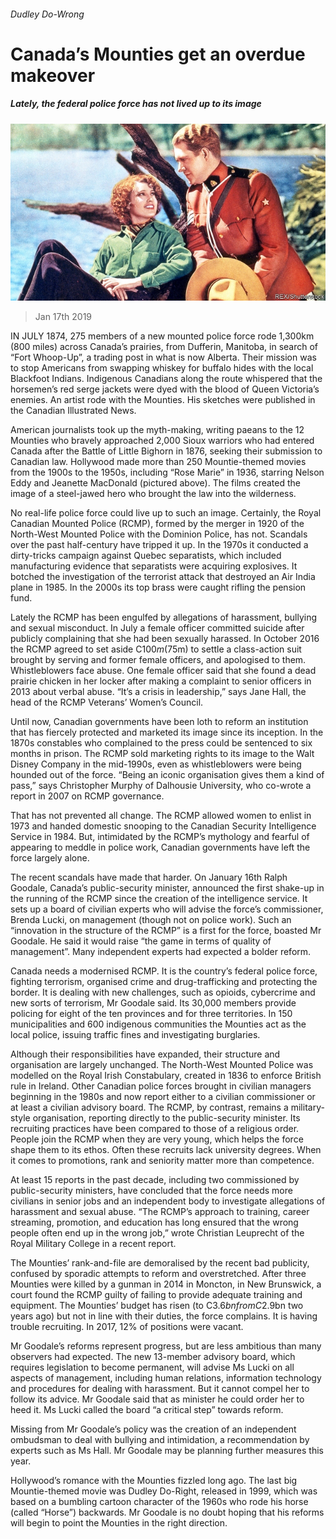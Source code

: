 ###### Dudley Do-Wrong

# Canada’s Mounties get an overdue makeover 

##### Lately, the federal police force has not lived up to its image 

![image](images/20190119_AMP001_0.jpg) 

> Jan 17th 2019 

 

IN JULY 1874, 275 members of a new mounted police force rode 1,300km (800 miles) across Canada’s prairies, from Dufferin, Manitoba, in search of “Fort Whoop-Up”, a trading post in what is now Alberta. Their mission was to stop Americans from swapping whiskey for buffalo hides with the local Blackfoot Indians. Indigenous Canadians along the route whispered that the horsemen’s red serge jackets were dyed with the blood of Queen Victoria’s enemies. An artist rode with the Mounties. His sketches were published in the Canadian Illustrated News. 

American journalists took up the myth-making, writing paeans to the 12 Mounties who bravely approached 2,000 Sioux warriors who had entered Canada after the Battle of Little Bighorn in 1876, seeking their submission to Canadian law. Hollywood made more than 250 Mountie-themed movies from the 1900s to the 1950s, including “Rose Marie” in 1936, starring Nelson Eddy and Jeanette MacDonald (pictured above). The films created the image of a steel-jawed hero who brought the law into the wilderness. 

No real-life police force could live up to such an image. Certainly, the Royal Canadian Mounted Police (RCMP), formed by the merger in 1920 of the North-West Mounted Police with the Dominion Police, has not. Scandals over the past half-century have tripped it up. In the 1970s it conducted a dirty-tricks campaign against Quebec separatists, which included manufacturing evidence that separatists were acquiring explosives. It botched the investigation of the terrorist attack that destroyed an Air India plane in 1985. In the 2000s its top brass were caught rifling the pension fund. 

Lately the RCMP has been engulfed by allegations of harassment, bullying and sexual misconduct. In July a female officer committed suicide after publicly complaining that she had been sexually harassed. In October 2016 the RCMP agreed to set aside C$100m ($75m) to settle a class-action suit brought by serving and former female officers, and apologised to them. Whistleblowers face abuse. One female officer said that she found a dead prairie chicken in her locker after making a complaint to senior officers in 2013 about verbal abuse. “It’s a crisis in leadership,” says Jane Hall, the head of the RCMP Veterans’ Women’s Council. 

Until now, Canadian governments have been loth to reform an institution that has fiercely protected and marketed its image since its inception. In the 1870s constables who complained to the press could be sentenced to six months in prison. The RCMP sold marketing rights to its image to the Walt Disney Company in the mid-1990s, even as whistleblowers were being hounded out of the force. “Being an iconic organisation gives them a kind of pass,” says Christopher Murphy of Dalhousie University, who co-wrote a report in 2007 on RCMP governance. 

That has not prevented all change. The RCMP allowed women to enlist in 1973 and handed domestic snooping to the Canadian Security Intelligence Service in 1984. But, intimidated by the RCMP’s mythology and fearful of appearing to meddle in police work, Canadian governments have left the force largely alone. 

The recent scandals have made that harder. On January 16th Ralph Goodale, Canada’s public-security minister, announced the first shake-up in the running of the RCMP since the creation of the intelligence service. It sets up a board of civilian experts who will advise the force’s commissioner, Brenda Lucki, on management (though not on police work). Such an “innovation in the structure of the RCMP” is a first for the force, boasted Mr Goodale. He said it would raise “the game in terms of quality of management”. Many independent experts had expected a bolder reform. 

Canada needs a modernised RCMP. It is the country’s federal police force, fighting terrorism, organised crime and drug-trafficking and protecting the border. It is dealing with new challenges, such as opioids, cybercrime and new sorts of terrorism, Mr Goodale said. Its 30,000 members provide policing for eight of the ten provinces and for three territories. In 150 municipalities and 600 indigenous communities the Mounties act as the local police, issuing traffic fines and investigating burglaries. 

Although their responsibilities have expanded, their structure and organisation are largely unchanged. The North-West Mounted Police was modelled on the Royal Irish Constabulary, created in 1836 to enforce British rule in Ireland. Other Canadian police forces brought in civilian managers beginning in the 1980s and now report either to a civilian commissioner or at least a civilian advisory board. The RCMP, by contrast, remains a military-style organisation, reporting directly to the public-security minister. Its recruiting practices have been compared to those of a religious order. People join the RCMP when they are very young, which helps the force shape them to its ethos. Often these recruits lack university degrees. When it comes to promotions, rank and seniority matter more than competence. 

At least 15 reports in the past decade, including two commissioned by public-security ministers, have concluded that the force needs more civilians in senior jobs and an independent body to investigate allegations of harassment and sexual abuse. “The RCMP’s approach to training, career streaming, promotion, and education has long ensured that the wrong people often end up in the wrong job,” wrote Christian Leuprecht of the Royal Military College in a recent report. 

The Mounties’ rank-and-file are demoralised by the recent bad publicity, confused by sporadic attempts to reform and overstretched. After three Mounties were killed by a gunman in 2014 in Moncton, in New Brunswick, a court found the RCMP guilty of failing to provide adequate training and equipment. The Mounties’ budget has risen (to C$3.6bn from C$2.9bn two years ago) but not in line with their duties, the force complains. It is having trouble recruiting. In 2017, 12% of positions were vacant. 

Mr Goodale’s reforms represent progress, but are less ambitious than many observers had expected. The new 13-member advisory board, which requires legislation to become permanent, will advise Ms Lucki on all aspects of management, including human relations, information technology and procedures for dealing with harassment. But it cannot compel her to follow its advice. Mr Goodale said that as minister he could order her to heed it. Ms Lucki called the board “a critical step” towards reform. 

Missing from Mr Goodale’s policy was the creation of an independent ombudsman to deal with bullying and intimidation, a recommendation by experts such as Ms Hall. Mr Goodale may be planning further measures this year. 

Hollywood’s romance with the Mounties fizzled long ago. The last big Mountie-themed movie was Dudley Do-Right, released in 1999, which was based on a bumbling cartoon character of the 1960s who rode his horse (called “Horse”) backwards. Mr Goodale is no doubt hoping that his reforms will begin to point the Mounties in the right direction. 

